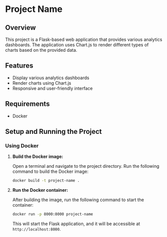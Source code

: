 # Project Name

## Overview

This project is a Flask-based web application that provides various analytics dashboards. The application uses Chart.js to render different types of charts based on the provided data.

## Features

- Display various analytics dashboards
- Render charts using Chart.js
- Responsive and user-friendly interface

## Requirements

- Docker

## Setup and Running the Project

### Using Docker

1. **Build the Docker image:**

    Open a terminal and navigate to the project directory. Run the following command to build the Docker image:

    ```sh
    docker build -t project-name .
    ```

2. **Run the Docker container:**

    After building the image, run the following command to start the container:

    ```sh
    docker run -p 8000:8000 project-name
    ```

    This will start the Flask application, and it will be accessible at `http://localhost:8000`.
